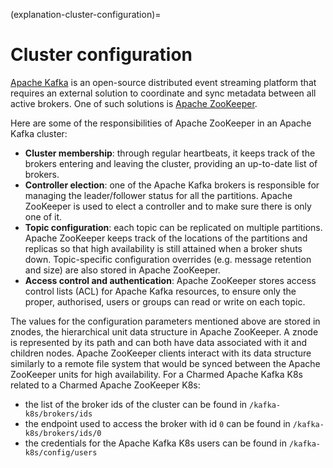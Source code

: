 (explanation-cluster-configuration)=
# Cluster configuration

[Apache Kafka](https://kafka.apache.org) is an open-source distributed event streaming platform that requires an external solution to coordinate and sync metadata between all active brokers.
One of such solutions is [Apache ZooKeeper](https://zookeeper.apache.org).

Here are some of the responsibilities of Apache ZooKeeper in an Apache Kafka cluster:

- **Cluster membership**: through regular heartbeats, it keeps track of the brokers entering and leaving the cluster, providing an up-to-date list of brokers.
- **Controller election**: one of the Apache Kafka brokers is responsible for managing the leader/follower status for all the partitions. Apache ZooKeeper is used to elect a controller and to make sure there is only one of it.
- **Topic configuration**: each topic can be replicated on multiple partitions. Apache ZooKeeper keeps track of the locations of the partitions and replicas so that high availability is still attained when a broker shuts down. Topic-specific configuration overrides (e.g. message retention and size) are also stored in Apache ZooKeeper.
- **Access control and authentication**: Apache ZooKeeper stores access control lists (ACL) for Apache Kafka resources, to ensure only the proper, authorised, users or groups can read or write on each topic.

The values for the configuration parameters mentioned above are stored in znodes, the hierarchical unit data structure in Apache ZooKeeper.
A znode is represented by its path and can both have data associated with it and children nodes.
Apache ZooKeeper clients interact with its data structure similarly to a remote file system that would be synced between the Apache ZooKeeper units for high availability.
For a Charmed Apache Kafka K8s related to a Charmed Apache ZooKeeper K8s:

- the list of the broker ids of the cluster can be found in `/kafka-k8s/brokers/ids`
- the endpoint used to access the broker with id `0` can be found in `/kafka-k8s/brokers/ids/0`
- the credentials for the Apache Kafka K8s users can be found in `/kafka-k8s/config/users`
